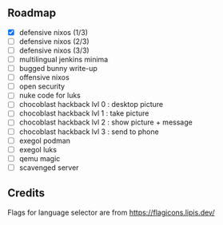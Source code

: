 ## Roadmap

- [x] defensive nixos (1/3)
- [ ] defensive nixos (2/3)
- [ ] defensive nixos (3/3)
- [ ] multilingual jenkins minima
- [ ] bugged bunny write-up
- [ ] offensive nixos
- [ ] open security
- [ ] nuke code for luks
- [ ] chocoblast hackback lvl 0 : desktop picture
- [ ] chocoblast hackback lvl 1 : take picture
- [ ] chocoblast hackback lvl 2 : show picture + message
- [ ] chocoblast hackback lvl 3 : send to phone
- [ ] exegol podman
- [ ] exegol luks
- [ ] qemu magic
- [ ] scavenged server

## Credits

Flags for language selector are from https://flagicons.lipis.dev/
